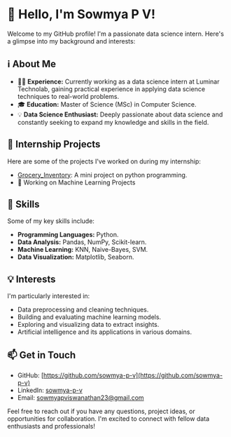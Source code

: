# 👋 Hello, I'm Sowmya P V!

Welcome to my GitHub profile! I'm a passionate data science intern. Here's a glimpse into my background and interests:

## ℹ️ About Me

- 👩‍💼 **Experience:** Currently working as a data science intern at Luminar Technolab, gaining practical experience in applying  data science techniques to real-world problems.
- 🎓 **Education:** Master of Science (MSc) in Computer Science.
- 💡 **Data Science Enthusiast:** Deeply passionate about data science and constantly seeking to expand my knowledge and skills in the field.

## 🚀 Internship Projects

Here are some of the projects I've worked on during my internship:

- [Grocery_Inventory](https://github.com/sowmya-p-v/grocery-inventory): A mini project on python programming.
- 🤖 Working on Machine Learning Projects
    





## 💼 Skills

Some of my key skills include:

- **Programming Languages:** Python.
- **Data Analysis:** Pandas, NumPy, Scikit-learn.
- **Machine Learning:** KNN, Naive-Bayes, SVM.
- **Data Visualization:** Matplotlib, Seaborn.

## 💡 Interests

I'm particularly interested in:

- Data preprocessing and cleaning techniques.
- Building and evaluating machine learning models.
- Exploring and visualizing data to extract insights.
- Artificial intelligence and its applications in various domains.

## 📫 Get in Touch

- GitHub: [https://github.com/sowmya-p-v](https://github.com/sowmya-p-v)
- LinkedIn: [sowmya-p-v](sowmya-p-v)
- Email: [sowmyapviswanathan23@gmail.com](mailto:sowmyapviswanathan23@gmail.com)

Feel free to reach out if you have any questions, project ideas, or opportunities for collaboration. I'm excited to connect with fellow data enthusiasts and professionals!

